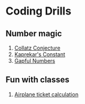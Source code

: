 # Coding Drills

## Number magic
1. [Collatz Conjecture](https://github.com/sigarettenenkoffie/CodingDrills/tree/master/Drills/Numbers/Collatz%20conjecture)
1. [Kaprekar's Constant](https://github.com/sigarettenenkoffie/CodingDrills/tree/master/Drills/Numbers/Kaprekars%20constant)
1. [Gapful Numbers](https://github.com/sigarettenenkoffie/CodingDrills/tree/master/Drills/Numbers/Gapful%20numbers)

## Fun with classes
1. [Airplane ticket calculation](https://github.com/sigarettenenkoffie/CodingDrills/tree/master/Drills/Classes/AirplaneTicketCalculation)
 
